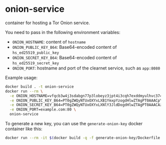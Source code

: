 # onion-service

container for hosting a Tor Onion service.

You need to pass in the following environment variables:

- `ONION_HOSTNAME`: content of `hostname`
- `ONION_PUBLIC_KEY_B64`: Base64-encoded content of `hs_ed25519_public_key`
- `ONION_SECRET_KEY_B64`: Base64-encoded content of `hs_ed25519_secret_key`
- `ONION_PORT`: hostname and port of the clearnet service, such as `app:8080`

Example usage:

```sh
docker build . -t onion-service
docker run --rm \
  -e ONION_HOSTNAME=vfqcb3w4j3sdabgn77p3lobeyz3jpt4i3cqh7exddmyulhvc374jmqid.onion \
  -e ONION_PUBLIC_KEY_B64=PT0gZWQyNTUxOXYxLXB1YmxpYzogdHlwZTAgPT0AAACpYCDu3E7kMATN/9+1uCTGdpfPiNigf5LjGzFFnqLf+A== \
  -e ONION_SECRET_KEY_B64=PT0gZWQyNTUxOXYxLXNlY3JldDogdHlwZTAgPT0AAACAzLIc/vOHVt5zhXrd4FierWxPPfHjHxghrD8NNZ7aWXiMox/wAm0kuClDngjc9hhE6DoLAnjmE8iO3iDqnaZj \
  -e ONION_PORT=example.com:80 \
  onion-service
```

To generate a new key, you can use the `generate-onion-key` docker container like this:

```sh
docker run --rm -it $(docker build -q -f generate-onion-key/Dockerfile generate-onion-key)
```
